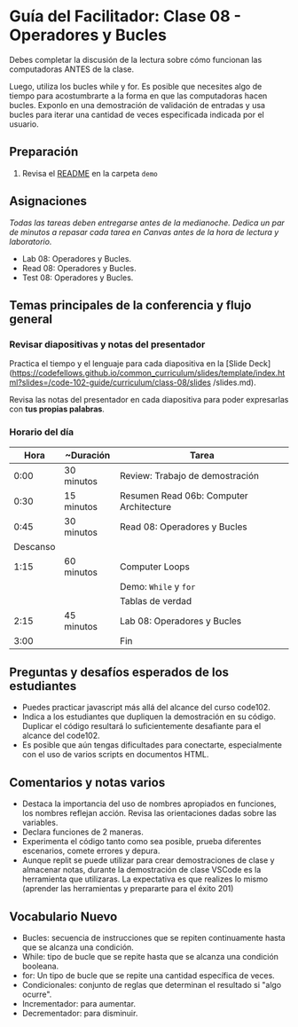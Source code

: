 # Guía del Facilitador: Clase 08 - Operadores y Bucles

Debes completar la discusión de la lectura sobre cómo funcionan las computadoras ANTES de la clase.

Luego, utiliza los bucles while y for. Es posible que necesites  algo de tiempo para acostumbrarte a la forma en que las computadoras hacen bucles. Exponlo en una demostración de validación de entradas y usa bucles para iterar una cantidad de veces especificada indicada por el usuario.

## Preparación

1. Revisa el [README](../demo/) en la carpeta `demo`

## Asignaciones

*Todas las tareas deben entregarse antes de la medianoche. Dedica un par de minutos a repasar cada tarea en Canvas antes de la hora de lectura y laboratorio.*

- Lab 08: Operadores y Bucles.
- Read 08: Operadores y Bucles.
- Test 08: Operadores y Bucles.

## Temas principales de la conferencia y flujo general

### Revisar diapositivas y notas del presentador

Practica el tiempo y el lenguaje para cada diapositiva en la [Slide Deck] (https://codefellows.github.io/common_curriculum/slides/template/index.html?slides=/code-102-guide/curriculum/class-08/slides /slides.md).

Revisa las notas del presentador en cada diapositiva para poder expresarlas con **tus propias palabras**.

### Horario del día

| Hora | ~Duración| Tarea |
|--- |--- |--- |
| 0:00 | 30 minutos | Review: Trabajo de demostración  |
| 0:30 | 15 minutos | Resumen Read 06b: Computer Architecture|
| 0:45 | 30 minutos | Read 08: Operadores y Bucles |
| Descanso | | |
| 1:15 | 60 minutos | Computer Loops |
| | | Demo: `While` y `for` |
| | | Tablas de verdad |
| 2:15 | 45 minutos | Lab 08: Operadores y Bucles |
| 3:00 | | Fin |

## Preguntas y desafíos esperados de los estudiantes

- Puedes practicar javascript más allá del alcance del curso code102.
- Indica a los estudiantes que dupliquen la demostración en su código. Duplicar el código resultará lo suficientemente desafiante para el alcance del code102.
- Es posible que aún tengas dificultades para conectarte, especialmente con el uso de varios scripts en documentos HTML.

## Comentarios y notas varios

- Destaca la importancia del uso de nombres apropiados en funciones, los nombres reflejan acción. Revisa las orientaciones dadas sobre las variables.
- Declara funciones de 2 maneras.
- Experimenta el código tanto como sea posible, prueba diferentes escenarios, comete errores y depura.
- Aunque replit se puede utilizar para crear demostraciones de clase y almacenar notas, durante la demostración de clase VSCode es la herramienta que utilizaras. La expectativa es que realizes lo mismo  (aprender las herramientas y prepararte para el éxito 201)

##  Vocabulario Nuevo

- Bucles: secuencia de instrucciones que se repiten continuamente hasta que se alcanza una condición.
- While: tipo de bucle que se repite hasta que se alcanza una condición booleana.
- for: Un tipo de bucle que se repite una cantidad específica de veces.
- Condicionales: conjunto de reglas que determinan el resultado si "algo ocurre".
- Incrementador: para aumentar.
- Decrementador: para disminuir.
